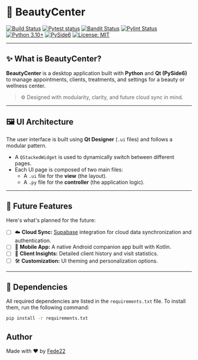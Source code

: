 # 💅 BeautyCenter

[![Build Status](https://github.com/Fede22dev/BeautyCenter/actions/workflows/build-and-release.yml/badge.svg)](https://github.com/Fede22dev/BeautyCenter/actions/workflows/build-and-release.yml)
[![Pytest status](https://github.com/Fede22dev/BeautyCenter/actions/workflows/pytest.yml/badge.svg)](https://github.com/Fede22dev/BeautyCenter/actions/workflows/pytest.yml)
[![Bandit Status](https://github.com/Fede22dev/BeautyCenter/actions/workflows/bandit.yml/badge.svg)](https://github.com/Fede22dev/BeautyCenter/actions/workflows/bandit.yml)
[![Pylint Status](https://github.com/Fede22dev/BeautyCenter/actions/workflows/pylint.yml/badge.svg)](https://github.com/Fede22dev/BeautyCenter/actions/workflows/pylint.yml)
<br>
[![Python 3.10+](https://img.shields.io/badge/python-3.10%2B-blue.svg)]()
[![PySide6](https://img.shields.io/badge/Qt-PySide6-6f42c1.svg)]()
[![License: MIT](https://img.shields.io/badge/License-MIT-yellow.svg)]()

---

## ✨ What is BeautyCenter?

**BeautyCenter** is a desktop application built with **Python** and **Qt (PySide6)**
to manage appointments, clients, treatments, and settings for a beauty or wellness center.

> ⚙️ Designed with modularity, clarity, and future cloud sync in mind.

---

## 🖼️ UI Architecture

The user interface is built using **Qt Designer** (`.ui` files) and follows a modular pattern.

- A `QStackedWidget` is used to dynamically switch between different pages.
- Each UI page is composed of two main files:
    - A `.ui` file for the **view** (the layout).
    - A `.py` file for the **controller** (the application logic).

---

## 🚀 Future Features

Here's what's planned for the future:

- [ ] ☁️ **Cloud Sync:** [Supabase](https://supabase.com) integration for cloud data synchronization and authentication.
- [ ] 📱 **Mobile App:** A native Android companion app built with Kotlin.
- [ ] 🧠 **Client Insights:** Detailed client history and visit statistics.
- [ ] 🛠️ **Customization:** UI theming and personalization options.

---

## 🐍 Dependencies

All required dependencies are listed in the `requirements.txt` file.
To install them, run the following command:

```bash
pip install -r requirements.txt
```

## Author

Made with ❤️ by [Fede22](https://github.com/Fede22dev)
